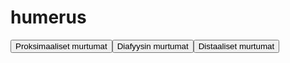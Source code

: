 # humerus

<button id="humerus_proksimaalinen">Proksimaaliset murtumat</button><button id="humerus_diafyysi">Diafyysin murtumat</button><button id="humerus_distaalinen">Distaaliset murtumat</button>


